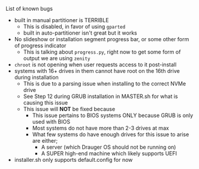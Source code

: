List of known bugs
- built in manual partitioner is TERRIBLE
  - This is disabled, in favor of using `gparted`
  - built in auto-partitioner isn't great but it works
- No slideshow or installation segment progress bar, or some other form of progress indicator
  - This is talking about `progress.py`, right now to get some form of output we are using `zenity`
- `chroot` is not opening when user requests access to it post-install
- systems with 16+ drives in them cannot have root on the 16th drive during installation
	- This is due to a parsing issue when installing to the correct NVMe drive
	- See Step 12 during GRUB installation in MASTER.sh for what is causing this issue
	- This issue will **NOT** be fixed because
		- This issue pertains to BIOS systems ONLY because GRUB is only used with BIOS
		- Most systems do not have more than 2-3 drives at max
		- What few systems do have enough drives for this issue to arise are either;
			- A server (which Drauger OS should not be running on)
			- A SUPER high-end machine which likely supports UEFI
- installer.sh only supports default.config for now